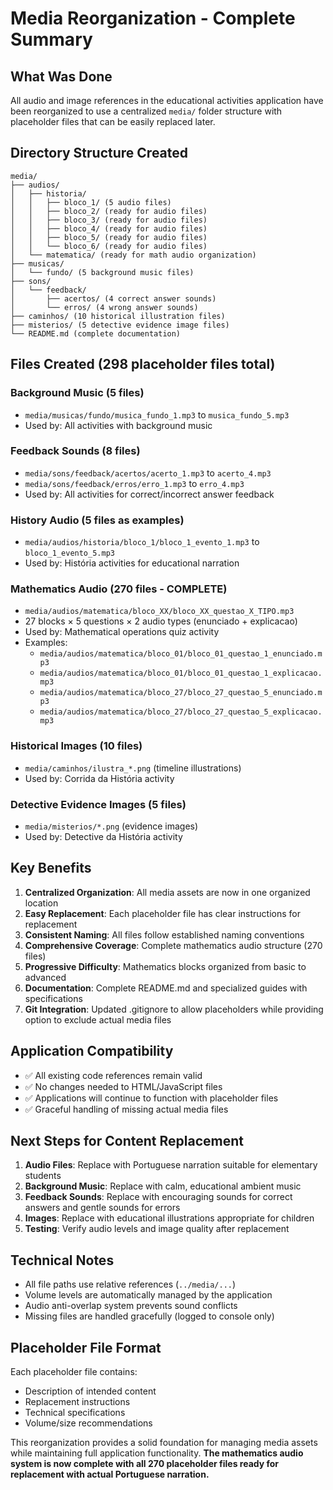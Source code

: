 # Media Reorganization - Complete Summary

## What Was Done

All audio and image references in the educational activities application have been reorganized to use a centralized `media/` folder structure with placeholder files that can be easily replaced later.

## Directory Structure Created

```
media/
├── audios/
│   ├── historia/
│   │   ├── bloco_1/ (5 audio files)
│   │   ├── bloco_2/ (ready for audio files)
│   │   ├── bloco_3/ (ready for audio files)
│   │   ├── bloco_4/ (ready for audio files)
│   │   ├── bloco_5/ (ready for audio files)
│   │   └── bloco_6/ (ready for audio files)
│   └── matematica/ (ready for math audio organization)
├── musicas/
│   └── fundo/ (5 background music files)
├── sons/
│   └── feedback/
│       ├── acertos/ (4 correct answer sounds)
│       └── erros/ (4 wrong answer sounds)
├── caminhos/ (10 historical illustration files)
├── misterios/ (5 detective evidence image files)
└── README.md (complete documentation)
```

## Files Created (298 placeholder files total)

### Background Music (5 files)
- `media/musicas/fundo/musica_fundo_1.mp3` to `musica_fundo_5.mp3`
- Used by: All activities with background music

### Feedback Sounds (8 files)
- `media/sons/feedback/acertos/acerto_1.mp3` to `acerto_4.mp3`
- `media/sons/feedback/erros/erro_1.mp3` to `erro_4.mp3`
- Used by: All activities for correct/incorrect answer feedback

### History Audio (5 files as examples)
- `media/audios/historia/bloco_1/bloco_1_evento_1.mp3` to `bloco_1_evento_5.mp3`
- Used by: História activities for educational narration

### Mathematics Audio (270 files - COMPLETE)
- `media/audios/matematica/bloco_XX/bloco_XX_questao_X_TIPO.mp3`
- 27 blocks × 5 questions × 2 audio types (enunciado + explicacao)
- Used by: Mathematical operations quiz activity
- Examples:
  - `media/audios/matematica/bloco_01/bloco_01_questao_1_enunciado.mp3`
  - `media/audios/matematica/bloco_01/bloco_01_questao_1_explicacao.mp3`
  - `media/audios/matematica/bloco_27/bloco_27_questao_5_enunciado.mp3`
  - `media/audios/matematica/bloco_27/bloco_27_questao_5_explicacao.mp3`

### Historical Images (10 files)
- `media/caminhos/ilustra_*.png` (timeline illustrations)
- Used by: Corrida da História activity

### Detective Evidence Images (5 files)
- `media/misterios/*.png` (evidence images)
- Used by: Detective da História activity

## Key Benefits

1. **Centralized Organization**: All media assets are now in one organized location
2. **Easy Replacement**: Each placeholder file has clear instructions for replacement
3. **Consistent Naming**: All files follow established naming conventions
4. **Comprehensive Coverage**: Complete mathematics audio structure (270 files)
5. **Progressive Difficulty**: Mathematics blocks organized from basic to advanced
6. **Documentation**: Complete README.md and specialized guides with specifications
7. **Git Integration**: Updated .gitignore to allow placeholders while providing option to exclude actual media files

## Application Compatibility

- ✅ All existing code references remain valid
- ✅ No changes needed to HTML/JavaScript files
- ✅ Applications will continue to function with placeholder files
- ✅ Graceful handling of missing actual media files

## Next Steps for Content Replacement

1. **Audio Files**: Replace with Portuguese narration suitable for elementary students
2. **Background Music**: Replace with calm, educational ambient music
3. **Feedback Sounds**: Replace with encouraging sounds for correct answers and gentle sounds for errors
4. **Images**: Replace with educational illustrations appropriate for children
5. **Testing**: Verify audio levels and image quality after replacement

## Technical Notes

- All file paths use relative references (`../media/...`)
- Volume levels are automatically managed by the application
- Audio anti-overlap system prevents sound conflicts
- Missing files are handled gracefully (logged to console only)

## Placeholder File Format

Each placeholder file contains:
- Description of intended content
- Replacement instructions
- Technical specifications
- Volume/size recommendations

This reorganization provides a solid foundation for managing media assets while maintaining full application functionality. **The mathematics audio system is now complete with all 270 placeholder files ready for replacement with actual Portuguese narration.**